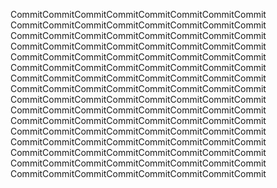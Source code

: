 CommitCommitCommitCommitCommitCommitCommitCommit
CommitCommitCommitCommitCommitCommitCommitCommit
CommitCommitCommitCommitCommitCommitCommitCommit
CommitCommitCommitCommitCommitCommitCommitCommit
CommitCommitCommitCommitCommitCommitCommitCommit
CommitCommitCommitCommitCommitCommitCommitCommit
CommitCommitCommitCommitCommitCommitCommitCommit
CommitCommitCommitCommitCommitCommitCommitCommit
CommitCommitCommitCommitCommitCommitCommitCommit
CommitCommitCommitCommitCommitCommitCommitCommit
CommitCommitCommitCommitCommitCommitCommitCommit
CommitCommitCommitCommitCommitCommitCommitCommit
CommitCommitCommitCommitCommitCommitCommitCommit
CommitCommitCommitCommitCommitCommitCommitCommit
CommitCommitCommitCommitCommitCommitCommitCommit
CommitCommitCommitCommitCommitCommitCommitCommit
